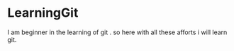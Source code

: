 # LearningGit
I am beginner in the learning of git . so here with all these afforts i will learn git.
